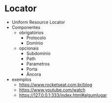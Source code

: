 # Locator

* Uniform Resource Locator
* Componentes
    * obrigatórios
        * Protocolo
        * Domínio
    * opcionais
        * Subdomínio
        * Path
        * Parametros
        * Porta
        * Âncora
* exemplos
    * https://www.rocketseat.com.br/blog
    * https://www.youtube.com/watch
    * https://127.0.0.1:333/index.html#algumlugar